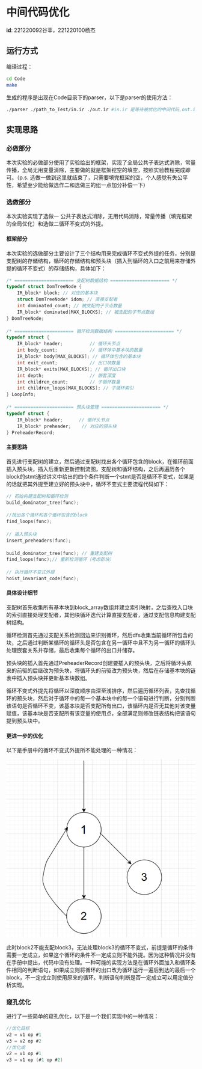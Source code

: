 # 中间代码优化

**id**: 221220092谷莘，221220100杨杰

## 运行方式

编译过程：

```bash
cd Code
make
```

生成的程序是出现在Code目录下的parser，以下是parser的使用方法：

```bash
./parser ./path_to_Test/in.ir ./out.ir #in.ir 是等待被优化的中间代码,out.ir是优化后的中间代码
```

## 实现思路

### 必做部分

本次实验的必做部分使用了实验给出的框架，实现了全局公共子表达式消除，常量传播，全局无用变量消除，主要做的就是框架挖空的填空，按照实验教程完成即可。（p.s. 选做一做到这里就结束了，只需要填完框架的空，个人感觉有失公平性，希望至少能给做选作二和选做三的组一点加分补偿一下）

### 选做部分

本次实验实现了选做一 公共子表达式消除，无用代码消除，常量传播（填完框架的全局优化）和选做二循环不变式的外提。

#### 框架部分

本次实验的选做部分主要设计了三个结构用来完成循环不变式外提的任务，分别是支配树的存储结构，循环的存储结构和预头块（插入到循环的入口之前用来存储外提的循环不变式）的存储结构，具体如下：

```c
/* ====================== 支配树数据结构 ====================== */
typedef struct DomTreeNode {
    IR_block* block; // 对应的基本块
    struct DomTreeNode* idom; // 直接支配者
    int dominated_count; // 被支配的子节点数量
    IR_block* dominated[MAX_BLOCKS]; // 被支配的子节点数组
} DomTreeNode;

/* ====================== 循环检测数据结构 ====================== */
typedef struct {
    IR_block* header;          // 循环头节点
    int body_count;            // 循环体中基本块的数量
    IR_block* body[MAX_BLOCKS]; // 循环体包含的基本块
    int exit_count;            // 出口块数量
    IR_block* exits[MAX_BLOCKS]; // 循环出口块
    int depth;                 // 嵌套深度
    int children_count;        // 子循环数量
    int children_loops[MAX_BLOCKS]; // 子循环索引
} LoopInfo;

/* ====================== 预头块管理 ====================== */
typedef struct {
    IR_block* header;      // 循环头节点
    IR_block* preheader;    // 对应的预头块
} PreheaderRecord;
```

#### 主要思路

首先进行支配树的建立，然后通过支配树找出各个循环包含的block，在循环前面插入预头块，插入后重新更新控制流图，支配树和循环结构，之后再遍历各个block的stmt通过讲义中给出的四个条件判断一个stmt是否是循环不变式，如果是的话就把其外提至建立好的预头块中，循环不变式主要流程代码如下：

```c
// 初始构建支配树和循环检测
build_dominator_tree(func);

//找出各个循环和各个循环包含的block
find_loops(func);
    
// 插入预头块
insert_preheaders(func);

build_dominator_tree(func); // 重建支配树
find_loops(func);// 重新检测循环（考虑新块）

// 执行循环不变式外提
hoist_invariant_code(func);
```

#### 具体设计细节

支配树首先收集所有基本块到block_array数组并建立索引映射，之后查找入口块的索引直接处理支配者，其他块循环迭代计算直接支配者，通过支配信息构建支配树结构。

循环检测首先通过支配关系检测回边来识别循环，然后dfs收集当前循环所包含的块，之后通过判断某循环的循环头是否包含在另一循环中且不为另一循环的循环头处理嵌套关系并存储，最后收集每个循环的出口并储存。

预头块的插入首先通过PreheaderRecord创建要插入的预头块，之后将循环头原来的前驱的后继改为预头块，将循环头的前驱改为预头块，然后在存储基本块的链表中插入预头块并更新基本块数组。

循环不变式外提先将循环以深度顺序由深至浅排序，然后遍历循环列表，先查找循环的预头块，然后对于循环中的每一个基本块中的每一个语句进行判断，分别判断该语句是否循环不变，该基本块是否支配所有出口，该循环内是否无其他对该变量赋值，该基本块是否支配所有该变量的使用点，全部满足则修改链表结构把该语句提到预头块中。

#### 更进一步的优化

以下是手册中的循环不变式外提所不能处理的一种情况：

![不能被手册中的循环不变式外提优化的情况](./image.png)

此时block2不能支配block3，无法处理block3的循环不变式，前提是循环的条件需要一定成立，如果这个循环的条件不一定成立则不能外提。因为这种情况并没有在手册中提出，代码中没有处理。一种可能的实现方法是在循环外面加入和循环条件相同的判断语句，如果成立则将循环的出口改为循环运行一遍后到达的最后一个block，不一定成立则使用原来的循环。判断语句判断是否一定成立可以用定值分析实现。

### 窥孔优化

进行了一些简单的窥孔优化，以下是一个我们实现中的一种情况：

```c
//优化目标
v2 = v1 op #1
v3 = v2 op #2
//优化成
v2 = v1 op #1
v3 = v1 op (#1 op #2)
```

